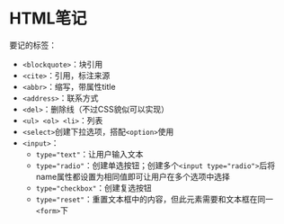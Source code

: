 # HTML笔记

要记的标签：

+ `<blockquote>`：块引用
+ `<cite>`：引用，标注来源
+ `<abbr>`：缩写，带属性title
+ `<address>`：联系方式
+ `<del>`：删除线（不过CSS貌似可以实现）
+ `<ul> <ol> <li>`：列表
+ `<select>`创建下拉选项，搭配`<option>`使用
+ `<input>`：
  + `type="text"`：让用户输入文本
  + `type="radio"`：创建单选按钮；创建多个`<input type="radio">`后将name属性都设置为相同值即可让用户在多个选项中选择
  + `type="checkbox"`：创建复选按钮
  + `type="reset"`：重置文本框中的内容，但此元素需要和文本框在同一`<form>`下